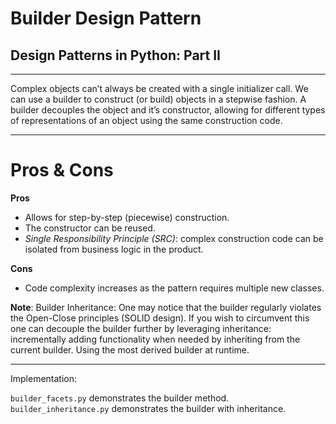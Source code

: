 # Builder Design Pattern
## Design Patterns in Python: Part II
----

Complex objects can’t always be created with a single initializer call. We can use a builder to construct (or build) objects in a stepwise fashion. A builder decouples the object and it’s constructor, allowing for different types of representations of an object using the same construction code.


---
# Pros & Cons

**Pros**


- Allows for step-by-step (piecewise) construction.
- The constructor can be reused.
- *Single Responsibility Principle (SRC)*: complex construction code can be isolated from business logic in the product.

**Cons**

- Code complexity increases as the pattern requires multiple new classes.


**Note**: Builder Inheritance: One may notice that the builder regularly violates the Open-Close principles (SOLID design). If you wish to circumvent this one can decouple the builder further by leveraging inheritance: incrementally adding functionality when needed by inheriting from the current builder. Using the most derived builder at runtime.

---
Implementation:

`builder_facets.py` demonstrates the builder method. `builder_inheritance.py` demonstrates the builder with inheritance.